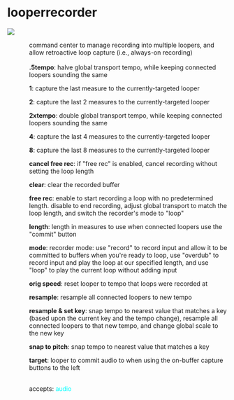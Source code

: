 
<a name=looperrecorder></a><br>
# <b>looperrecorder</b>
<img src="../images/looperrecorder.png"><br>
<div style="display:inline-block;margin-left:50px;">
command center to manage recording into multiple loopers, and allow retroactive loop capture (i.e., always-on recording)<br/><br/>
<b>.5tempo</b>: halve global transport tempo, while keeping connected loopers sounding the same<br>

<b>1</b>: capture the last measure to the currently-targeted looper<br>

<b>2</b>: capture the last 2 measures to the currently-targeted looper<br>

<b>2xtempo</b>: double global transport tempo, while keeping connected loopers sounding the same<br>

<b>4</b>: capture the last 4 measures to the currently-targeted looper<br>

<b>8</b>: capture the last 8 measures to the currently-targeted looper<br>

<b>cancel free rec</b>: if "free rec" is enabled, cancel recording without setting the loop length<br>

<b>clear</b>: clear the recorded buffer<br>

<b>free rec</b>: enable to start recording a loop with no predetermined length. disable to end recording, adjust global transport to match the loop length, and switch the recorder's mode to "loop"<br>

<b>length</b>: length in measures to use when connected loopers use the "commit" button<br>

<b>mode</b>: recorder mode: use "record" to record input and allow it to be committed to buffers when you're ready to loop, use "overdub" to record input and play the loop at our specified length, and use "loop" to play the current loop without adding input<br>

<b>orig speed</b>: reset looper to tempo that loops were recorded at<br>

<b>resample</b>: resample all connected loopers to new tempo<br>

<b>resample & set key</b>: snap tempo to nearest value that matches a key (based upon the current key and the tempo change), resample all connected loopers to that new tempo, and change global scale to the new key<br>

<b>snap to pitch</b>: snap tempo to nearest value that matches a key<br>

<b>target</b>: looper to commit audio to when using the on-buffer capture buttons to the left<br>

<br>accepts: <font color=cyan>audio</font> <br></div>
